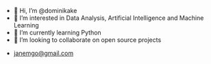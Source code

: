 - 👋 Hi, I’m @dominikake
- 👀 I’m interested in Data Analysis, Artificial Intelligence and Machine Learning
- 🌱 I’m currently learning Python
- 💞️ I’m looking to collaborate on open source projects
<!--- 📫 How to reach me ...--->
- janemgo@gmail.com
<!---
dominikake/dominikake is a ✨ special ✨ repository because its `README.md` (this file) appears on your GitHub profile.
You can click the Preview link to take a look at your changes.
--->
